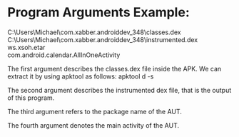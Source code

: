 # Program Arguments Example:

C:\Users\Michael\com.xabber.androiddev_348\classes.dex <br />
C:\Users\Michael\com.xabber.androiddev_348\instrumented.dex <br />
ws.xsoh.etar <br />
com.android.calendar.AllInOneActivity <br />

The first argument describes the classes.dex file inside the APK. We can extract
it by using apktool as follows: apktool d -s <apk-file>

The second argument describes the instrumented dex file, that is the output
of this program.

The third argument refers to the package name of the AUT.

The fourth argument denotes the main activity of the AUT.